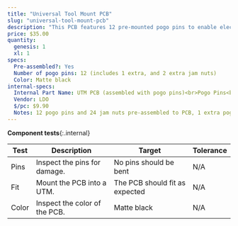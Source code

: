 ```yaml
---
title: "Universal Tool Mount PCB"
slug: "universal-tool-mount-pcb"
description: "This PCB features 12 pre-mounted pogo pins to enable electrical connection with FarmBot's tools. [Click here to download the source files](https://drive.google.com/drive/folders/1BTdp27t__LOzHmLJjJt_slEUzAGGNGCx)."
price: $35.00
quantity:
  genesis: 1
  xl: 1
specs:
  Pre-assembled?: Yes
  Number of pogo pins: 12 (includes 1 extra, and 2 extra jam nuts)
  Color: Matte black
internal-specs:
  Internal Part Name: UTM PCB (assembled with pogo pins)<br>Pogo Pins<br>Jam Nuts
  Vendor: LDO
  $/pc: $9.90
  Notes: 12 pogo pins and 24 jam nuts pre-assembled to PCB, 1 extra pogo pin and 2 extra jam nuts included in separate bag.
---
```


**Component tests**{:.internal}

|Test         |Description  |Target       |Tolerance    |
|-------------|-------------|-------------|-------------|
|Pins         |Inspect the pins for damage.|No pins should be bent|N/A
|Fit          |Mount the PCB into a UTM.|The PCB should fit as expected|N/A
|Color        |Inspect the color of the PCB.|Matte black|N/A